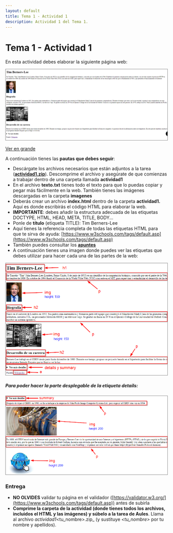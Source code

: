 ```yaml
---
layout: default
title: Tema 1 - Actividad 1
description: Actividad 1 del Tema 1.
---
```


# Tema 1 - Actividad 1

En esta actividad debes elaborar la siguiente página web:

<img src="./actividad1.png" alt="Primera web" style="border: 1px solid  gray;">

[Ver en grande](./actividad1.png)

A continuación tienes las **pautas que debes seguir**:

*   Descárgate los archivos necesarios que están adjuntos a la tarea ([**actividad1.zip**](./actividad1.zip)). Descomprime el archivo y asegúrate de que comienzas a trabajar dentro de una carpeta llamada **actividad1**
*   En el archivo **texto.txt** tienes todo el texto para que lo puedas copiar y pegar más fácilmente en la web. También tienes las imágenes descargadas en la carpeta **imagenes**
*   Deberás crear un archivo **index.html** dentro de la carpeta **actividad1.** Aquí es donde escribirás el código HTML para elaborar la web.
*   **IMPORTANTE**: debes añadir la estructura adecuada de las etiquetas DOCTYPE, HTML, HEAD, META, TITLE, BODY...
*   Ponle de **título** (etiqueta TITLE): Tim Berners-Lee
*   Aquí tienes la referencia completa de todas las etiquetas HTML para que te sirva de ayuda: [https://www.w3schools.com/tags/default.asp](https://www.w3schools.com/tags/default.asp)
*   También puedes consultar los [**apuntes**](https://drive.google.com/drive/folders/1NSkcZkjUyqr1B7XVVDeVJct5uXwGXDbA?usp=sharing)
*   A continuación tienes una imagen donde puedes ver las etiquetas que debes utilizar para hacer cada una de las partes de la web:

<img src="./actividad1_ayuda.png" alt="Primera web" style="border: 1px solid  gray;">

  

##### Para poder hacer la parte desplegable de la **etiqueta** **_details:_**

<img src="./actividad1_ayuda2.png" alt="Primera web" style="border: 1px solid  gray;">

  

### **Entrega**

*   **NO OLVIDES** validar tu página en el validador ([https://validator.w3.org/](https://www.w3schools.com/tags/default.asp)) antes de subirla
* **Comprime la carpeta de la actividad (donde tienes todos los archivos, incluidos el HTML y las imágenes) y súbelo a la tarea de Aules**. Llama al archivo _actividad1_<tu_nombre>.zip_ (y sustituye _<tu_nombre>_ por tu nombre y apellidos).